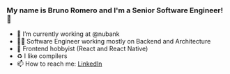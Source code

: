 ### My name is Bruno Romero and I'm a Senior Software Engineer! 👋

- 🔭 I’m currently working at @nubank
- 👷‍♂️ Software Engineer working mostly on Backend and Architecture
- 🌱 Frontend hobbyist (React and React Native)
- ♻️ I like compilers
- 📫 How to reach me: [LinkedIn](https://www.linkedin.com/in/brunobromero/)
<!-- - 👯 I’m looking to collaborate on ... Vue.js -->
<!-- - 🤔 I’m looking for help with ... React Server Components -->
<!-- - 💬 Ask me about ... Anything -->
<!-- - 📫 Also on YouTube: ... [YouTube](http://erik.video) -->
<!-- - 😄 Pronouns: ... He/Him -->
<!-- - ⚡ Fun fact: ... I am half Finnish -->
